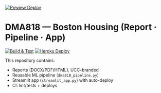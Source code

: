 [![Preview Deploy](https://github.com/eskgyimah/DMA818-BostonHousing/actions/workflows/deploy-preview.yml/badge.svg)](https://github.com/eskgyimah/DMA818-BostonHousing/actions/workflows/deploy-preview.yml)
# DMA818 — Boston Housing (Report · Pipeline · App)

[![Build & Test](https://github.com/eskgyimah/DMA818-BostonHousing/actions/workflows/python-ci.yml/badge.svg)](https://github.com/eskgyimah/DMA818-BostonHousing/actions/workflows/python-ci.yml)
[![Heroku Deploy](https://github.com/eskgyimah/DMA818-BostonHousing/actions/workflows/deploy-heroku.yml/badge.svg)](https://github.com/eskgyimah/DMA818-BostonHousing/actions/workflows/deploy-heroku.yml)


This repository contains:
- Reports (DOCX/PDF/HTML), UCC-branded
- Reusable ML pipeline (`dma818_pipeline.py`)
- Streamlit app (`streamlit_app.py`) with auto-deploy
- CI: lint/tests + deploys
